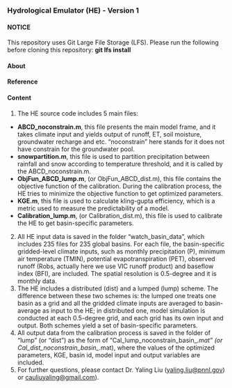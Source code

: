 ### Hydrological Emulator (HE) - Version 1

#### NOTICE
This repository uses Git Large File Storage (LFS).  Please run the following before cloning this repository:  **git lfs install**

#### About


#### Reference


#### Content
1. The HE source code includes 5 main files:
* __ABCD_noconstrain.m__, this file presents the main model frame, and it takes climate input and yields output of runoff, ET, soil moisture, groundwater recharge and etc. “noconstrain” here stands for it does not have constrain for the groundwater pool.
* __snowpartition.m__, this file is used to partition precipitation between rainfall and snow according to temperature threshold, and it is called by the ABCD_noconstrain.m.
* __ObjFun_ABCD_lump.m__, (or ObjFun_ABCD_dist.m), this file contains the objective function of the calibration. During the calibration process, the HE tries to minimize the objective function to get optimized parameters.
* __KGE.m__, this file is used to calculate kling-gupta efficiency, which is a metric used to measure the predictability of a model.
* __Calibration_lump.m__, (or Calibration_dist.m), this file is used to calibrate the HE to get basin-specific parameters.  
2. All HE input data is saved in the folder “watch_basin_data”, which includes 235 files for 235 global basins. For each file, the basin-specific gridded-level climate inputs, such as monthly precipitation (P), minimum air temperature (TMIN), potential evapotranspiration (PET), observed runoff (Robs, actually here we use VIC runoff product) and baseflow index (BFI), are included. The spatial resolution is 0.5-degree and it is monthly data.  
3. The HE includes a distributed (dist) and a lumped (lump) scheme. The difference between these two schemes is: the lumped one treats one basin as a grid and all the gridded climate inputs are averaged to basin-average as input to the HE; in distributed one, model simulation is conducted at each 0.5-degree grid, and each grid has its own input and output. Both schemes yield a set of basin-specific parameters.  
4. All output data from the calibration process is saved in the folder of “lump” (or “dist”) as the form of “Cal_lump_noconstrain_basin_*.mat” (or Cal_dist_noconstrain_basin_*.mat), where the values of the optimized parameters, KGE, basin id, model input and output variables are included.  
5. For further questions, please contact Dr. Yaling Liu ([yaling.liu@pnnl.gov](yaling.liu@pnnl.gov)) or [cauliuyaling@gmail.com](cauliuyaling@gmail.com)).

